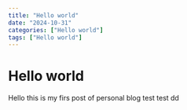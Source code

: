 ```yaml
---
title: "Hello world"
date: "2024-10-31"
categories: ["Hello world"]
tags: ["Hello world"]
---
```


# Hello world

Hello this is my firs post of personal blog test test dd